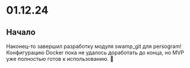 # 01.12.24

## Начало
Наконец-то завершил разработку модуля swamp_git для persogram! Конфигурацию Docker пока не удалось доработать до конца, но MVP уже полностью готов к использованию. 🚀
